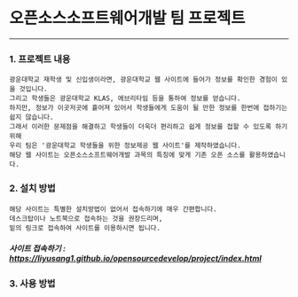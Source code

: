 # 오픈소스소프트웨어개발 팀 프로젝트
--------------------
### 1. 프로젝트 내용
    광운대학교 재학생 및 신입생이라면, 광운대학교 웹 사이트에 들어가 정보를 확인한 경험이 있을 것입니다. 
    그리고 학생들은 광운대학교 KLAS, 에브리타임 등을 통하여 정보를 얻습니다. 
    하지만, 정보가 이곳저곳에 흩어져 있어서 학생들에게 도움이 될 만한 정보를 한번에 접하기는 쉽지 않습니다. 
    그래서 이러한 문제점을 해결하고 학생들이 더욱더 편리하고 쉽게 정보를 접할 수 있도록 하기 위해 
    우리 팀은 '광운대학교 학생들을 위한 정보제공 웹 사이트'를 제작하였습니다.
    해당 웹 사이트는 오픈소스소프트웨어개발 과목의 특징에 맞게 기존 오픈 소스를 활용하였습니다.
### 2. 설치 방법
    해당 사이트는 특별한 설치방법이 없어서 접속하기에 매우 간편합니다.
    데스크탑이나 노트북으로 접속하는 것을 권장드리며, 
    밑의 링크로 접속하여 사이트를 이용하시면 됩니다.
##### 사이트 접속하기 : <https://liyusang1.github.io/opensourcedevelop/project/index.html>
### 3. 사용 방법
